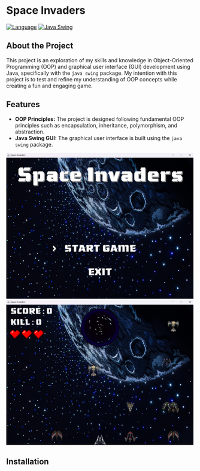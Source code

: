 # Space Invaders

[![Language](https://badgen.net/static/language/java/orange)](https://www.oracle.com/java/technologies/downloads/)
[![Java Swing](https://img.shields.io/badge/package-java%20swing-brightgreen.svg?style=flat)](https://docs.oracle.com/javase/8/docs/technotes/guides/swing/)

## About the Project

This project is an exploration of my skills and knowledge in Object-Oriented Programming (OOP) and graphical user interface (GUI) development using Java, specifically with the `java swing` package. My intention with this project is to test and refine my understanding of OOP concepts while creating a fun and engaging game.

## Features

- **OOP Principles:** The project is designed following fundamental OOP principles such as encapsulation, inheritance, polymorphism, and abstraction.
- **Java Swing GUI:** The graphical user interface is built using the `java swing` package.

<img src="/bin/doc/si-doc1.png" alt="Screenshot of the space invaders" width="500"/>
<img src="/bin/doc/si-doc2.png" alt="Screenshot of the space invaders" width="500"/>

## Installation
